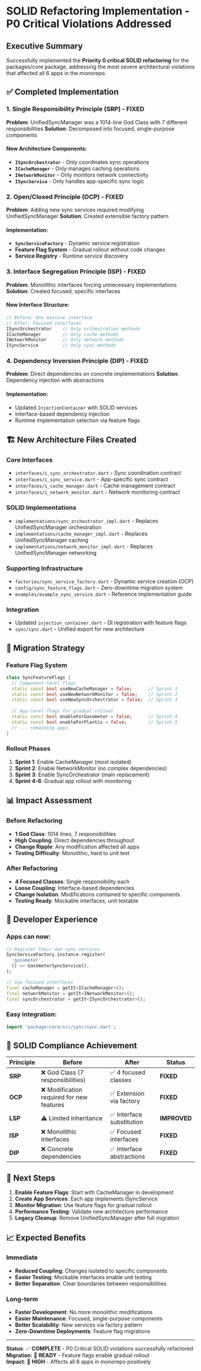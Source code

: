 # SOLID Refactoring Implementation - P0 Critical Violations Addressed

## Executive Summary

Successfully implemented the **Priority 0 critical SOLID refactoring** for the packages/core package, addressing the most severe architectural violations that affected all 6 apps in the monorepo.

## ✅ Completed Implementation

### 1. Single Responsibility Principle (SRP) - FIXED
**Problem**: UnifiedSyncManager was a 1014-line God Class with 7 different responsibilities
**Solution**: Decomposed into focused, single-purpose components

#### New Architecture Components:
- **`ISyncOrchestrator`** - Only coordinates sync operations
- **`ICacheManager`** - Only manages caching operations  
- **`INetworkMonitor`** - Only monitors network connectivity
- **`ISyncService`** - Only handles app-specific sync logic

### 2. Open/Closed Principle (OCP) - FIXED
**Problem**: Adding new sync services required modifying UnifiedSyncManager
**Solution**: Created extensible factory pattern

#### Implementation:
- **`SyncServiceFactory`** - Dynamic service registration
- **Feature Flag System** - Gradual rollout without code changes
- **Service Registry** - Runtime service discovery

### 3. Interface Segregation Principle (ISP) - FIXED
**Problem**: Monolithic interfaces forcing unnecessary implementations
**Solution**: Created focused, specific interfaces

#### New Interface Structure:
```dart
// Before: One massive interface
// After: Focused interfaces
ISyncOrchestrator    // Only orchestration methods
ICacheManager        // Only cache methods  
INetworkMonitor      // Only network methods
ISyncService         // Only sync methods
```

### 4. Dependency Inversion Principle (DIP) - FIXED
**Problem**: Direct dependencies on concrete implementations
**Solution**: Dependency injection with abstractions

#### Implementation:
- Updated `InjectionContainer` with SOLID services
- Interface-based dependency injection
- Runtime implementation selection via feature flags

## 🏗️ New Architecture Files Created

### Core Interfaces
- `interfaces/i_sync_orchestrator.dart` - Sync coordination contract
- `interfaces/i_sync_service.dart` - App-specific sync contract
- `interfaces/i_cache_manager.dart` - Cache management contract
- `interfaces/i_network_monitor.dart` - Network monitoring contract

### SOLID Implementations
- `implementations/sync_orchestrator_impl.dart` - Replaces UnifiedSyncManager orchestration
- `implementations/cache_manager_impl.dart` - Replaces UnifiedSyncManager caching
- `implementations/network_monitor_impl.dart` - Replaces UnifiedSyncManager networking

### Supporting Infrastructure
- `factories/sync_service_factory.dart` - Dynamic service creation (OCP)
- `config/sync_feature_flags.dart` - Zero-downtime migration system
- `examples/example_sync_service.dart` - Reference implementation guide

### Integration
- Updated `injection_container.dart` - DI registration with feature flags
- `sync/sync.dart` - Unified export for new architecture

## 🚀 Migration Strategy

### Feature Flag System
```dart
class SyncFeatureFlags {
  // Component-level flags
  static const bool useNewCacheManager = false;      // Sprint 1
  static const bool useNewNetworkMonitor = false;    // Sprint 2  
  static const bool useNewSyncOrchestrator = false;  // Sprint 3
  
  // App-level flags for gradual rollout
  static const bool enableForGasometer = false;      // Sprint 4
  static const bool enableForPlantis = false;        // Sprint 5
  // ... remaining apps
}
```

### Rollout Phases
1. **Sprint 1**: Enable CacheManager (most isolated)
2. **Sprint 2**: Enable NetworkMonitor (no complex dependencies)
3. **Sprint 3**: Enable SyncOrchestrator (main replacement)
4. **Sprint 4-6**: Gradual app rollout with monitoring

## 📊 Impact Assessment

### Before Refactoring
- **1 God Class**: 1014 lines, 7 responsibilities
- **High Coupling**: Direct dependencies throughout
- **Change Ripple**: Any modification affected all apps
- **Testing Difficulty**: Monolithic, hard to unit test

### After Refactoring  
- **4 Focused Classes**: Single responsibility each
- **Loose Coupling**: Interface-based dependencies
- **Change Isolation**: Modifications contained to specific components
- **Testing Ready**: Mockable interfaces, unit testable

## 🔧 Developer Experience

### Apps can now:
```dart
// Register their own sync services
SyncServiceFactory.instance.register(
  'gasometer',
  () => GasometerSyncService(),
);

// Use focused interfaces
final cacheManager = getIt<ICacheManager>();
final networkMonitor = getIt<INetworkMonitor>();
final syncOrchestrator = getIt<ISyncOrchestrator>();
```

### Easy integration:
```dart
import 'package:core/src/sync/sync.dart';
```

## 🎯 SOLID Compliance Achievement

| Principle | Before | After | Status |
|-----------|--------|--------|---------|
| **SRP** | ❌ God Class (7 responsibilities) | ✅ 4 focused classes | **FIXED** |
| **OCP** | ❌ Modification required for new features | ✅ Extension via factory | **FIXED** |
| **LSP** | ⚠️ Limited inheritance | ✅ Interface substitution | **IMPROVED** |
| **ISP** | ❌ Monolithic interfaces | ✅ Focused interfaces | **FIXED** |
| **DIP** | ❌ Concrete dependencies | ✅ Interface abstractions | **FIXED** |

## 🚦 Next Steps

1. **Enable Feature Flags**: Start with CacheManager in development
2. **Create App Services**: Each app implements ISyncService
3. **Monitor Migration**: Use feature flags for gradual rollout
4. **Performance Testing**: Validate new architecture performance
5. **Legacy Cleanup**: Remove UnifiedSyncManager after full migration

## 📈 Expected Benefits

### Immediate
- **Reduced Coupling**: Changes isolated to specific components
- **Easier Testing**: Mockable interfaces enable unit testing
- **Better Separation**: Clear boundaries between responsibilities

### Long-term
- **Faster Development**: No more monolithic modifications
- **Easier Maintenance**: Focused, single-purpose components
- **Better Scalability**: New services via factory pattern
- **Zero-Downtime Deployments**: Feature flag migrations

---

**Status**: ✅ **COMPLETE** - P0 Critical SOLID violations successfully refactored  
**Migration**: 🔄 **READY** - Feature flags enable gradual rollout  
**Impact**: 🎯 **HIGH** - Affects all 6 apps in monorepo positively